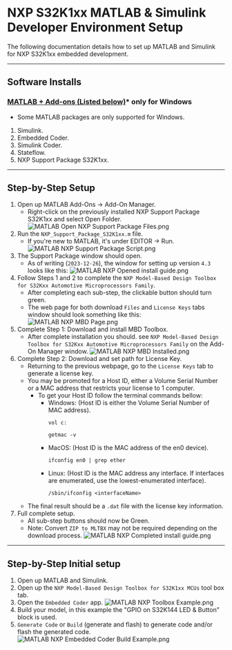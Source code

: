 # NXP S32K1xx MATLAB & Simulink Developer Environment Setup

The following documentation details how to set up MATLAB and Simulink for NXP
S32K1xx embedded
development.

---

## Software Installs

### [MATLAB + Add-ons (Listed below)](https://www.mathworks.com/downloads/)* only for Windows

- Some MATLAB packages are only supported for Windows.

1. Simulink.
2. Embedded Coder.
3. Simulink Coder.
4. Stateflow.
5. NXP Support Package S32K1xx.

---

## Step-by-Step Setup

1. Open up MATLAB Add-Ons → Add-On Manager.
    - Right-click on the previously installed NXP Support Package S32K1xx and
      select Open Folder.
      ![MATLAB Open NXP Support Package Files.png](pictures%2Fnxp%2FMATLAB%20Open%20NXP%20Support%20Package%20Files.png)
2. Run the `NXP_Support_Package_S32K1xx.m` file.
    - If you're new to MATLAB, it's under EDITOR → Run.
      ![MATLAB NXP Support Package Script.png](pictures%2Fnxp%2FMATLAB%20NXP%20Support%20Package%20Script.png)
3. The Support Package window should open.
    - As of writing (`2023-12-26`), the window for setting up version `4.3`
      looks like this:
      ![MATLAB NXP Opened install guide.png](pictures%2Fnxp%2FMATLAB%20NXP%20Opened%20install%20guide.png)
4. Follow Steps 1 and 2 to complete
   the `NXP Model-Based Design Toolbox for S32Kxx Automotive Microprocessors Family`.
    - After completing each sub-step, the clickable button should turn green.
    - The web page for both download `Files` and `License Keys` tabs window
      should look something like this:
      ![MATLAB NXP MBD Page.png](pictures%2Fnxp%2FMATLAB%20NXP%20MBD%20Page.png)
5. Complete Step 1: Download and install MBD Toolbox.
    - After complete installation you should.
      see `NXP Model-Based Design Toolbox for S32Kxx Automotive Microprocessors Family`
      on the Add-On Manager window.
      ![MATLAB NXP MBD Installed.png](pictures%2Fnxp%2FMATLAB%20NXP%20MBD%20Installed.png)
6. Complete Step 2: Download and set path for License Key.
    - Returning to the previous webpage, go to the `License Keys` tab to
      generate a license key.
    - You may be promoted for a Host ID, either a Volume Serial Number or a MAC
      address that restricts your license to 1 computer.
        - To get your Host ID follow the terminal commands bellow:
            - Windows: (Host ID is either the Volume Serial Number of MAC
              address).
              ```shell
              vol c:
              ```
              ```shell
              getmac -v
              ```
            - MacOS: (Host ID is the MAC address of the en0 device).
              ```shell
              ifconfig en0 | grep ether
              ```
            - Linux: (Host ID is the MAC address any interface. If interfaces
              are enumerated, use the lowest-enumerated interface).
              ```shell
              /sbin/ifconfig <interfaceName>
              ```
    - The final result should be a `.dat` file with the license key information.
7. Full complete setup.
    - All sub-step buttons should now be Green.
    - Note: Convert `ZIP to MLTBX` may not be required depending on the download
      process.
      ![MATLAB NXP Completed install guide.png](pictures%2Fnxp%2FMATLAB%20NXP%20Completed%20install%20guide.png)

---

## Step-by-Step Initial setup

1. Open up MATLAB and Simulink.
2. Open up the `NXP Model-Based Design Toolbox for S32K1xx MCUs` tool box tab.
3. Open the `Embedded Coder` app.
   ![MATLAB NXP Toolbox Example.png](pictures%2Fnxp%2FMATLAB%20NXP%20Toolbox%20Example.png)
4. Build your model, in this example the "GPIO on S32K144 LED & Button" block is
   used.
5. `Generate Code` or `Build` (generate and flash) to generate code and/or flash
   the generated code.
   ![MATLAB NXP Embedded Coder Build Example.png](pictures%2Fnxp%2FMATLAB%20NXP%20Embedded%20Coder%20Build%20Example.png)
